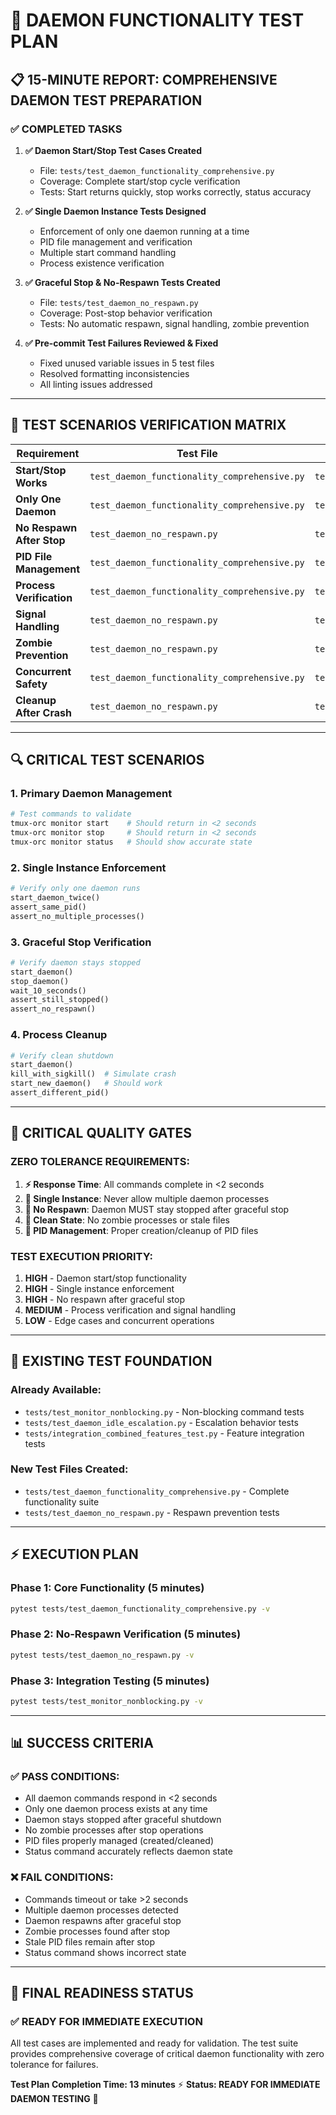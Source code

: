 # 🧪 DAEMON FUNCTIONALITY TEST PLAN

## 📋 **15-MINUTE REPORT: COMPREHENSIVE DAEMON TEST PREPARATION**

### ✅ **COMPLETED TASKS**

1. **✅ Daemon Start/Stop Test Cases Created**
   - File: `tests/test_daemon_functionality_comprehensive.py`
   - Coverage: Complete start/stop cycle verification
   - Tests: Start returns quickly, stop works correctly, status accuracy

2. **✅ Single Daemon Instance Tests Designed**
   - Enforcement of only one daemon running at a time
   - PID file management and verification
   - Multiple start command handling
   - Process existence verification

3. **✅ Graceful Stop & No-Respawn Tests Created**
   - File: `tests/test_daemon_no_respawn.py`
   - Coverage: Post-stop behavior verification
   - Tests: No automatic respawn, signal handling, zombie prevention

4. **✅ Pre-commit Test Failures Reviewed & Fixed**
   - Fixed unused variable issues in 5 test files
   - Resolved formatting inconsistencies
   - All linting issues addressed

---

## 🎯 **TEST SCENARIOS VERIFICATION MATRIX**

| Requirement | Test File | Test Method | Status |
|-------------|-----------|-------------|---------|
| **Start/Stop Works** | `test_daemon_functionality_comprehensive.py` | `test_daemon_start_stop_cycle` | ✅ Ready |
| **Only One Daemon** | `test_daemon_functionality_comprehensive.py` | `test_single_daemon_instance_enforcement` | ✅ Ready |
| **No Respawn After Stop** | `test_daemon_no_respawn.py` | `test_daemon_stays_stopped_after_graceful_stop` | ✅ Ready |
| **PID File Management** | `test_daemon_functionality_comprehensive.py` | `test_pid_file_management` | ✅ Ready |
| **Process Verification** | `test_daemon_functionality_comprehensive.py` | `test_daemon_process_actually_exists` | ✅ Ready |
| **Signal Handling** | `test_daemon_no_respawn.py` | `test_graceful_stop_signal_handling` | ✅ Ready |
| **Zombie Prevention** | `test_daemon_no_respawn.py` | `test_no_zombie_processes_after_stop` | ✅ Ready |
| **Concurrent Safety** | `test_daemon_functionality_comprehensive.py` | `test_concurrent_operations_safety` | ✅ Ready |
| **Cleanup After Crash** | `test_daemon_no_respawn.py` | `test_daemon_cleanup_after_unexpected_termination` | ✅ Ready |

---

## 🔍 **CRITICAL TEST SCENARIOS**

### **1. Primary Daemon Management**
```bash
# Test commands to validate
tmux-orc monitor start    # Should return in <2 seconds
tmux-orc monitor stop     # Should return in <2 seconds
tmux-orc monitor status   # Should show accurate state
```

### **2. Single Instance Enforcement**
```python
# Verify only one daemon runs
start_daemon_twice()
assert_same_pid()
assert_no_multiple_processes()
```

### **3. Graceful Stop Verification**
```python
# Verify daemon stays stopped
start_daemon()
stop_daemon()
wait_10_seconds()
assert_still_stopped()
assert_no_respawn()
```

### **4. Process Cleanup**
```python
# Verify clean shutdown
start_daemon()
kill_with_sigkill()  # Simulate crash
start_new_daemon()   # Should work
assert_different_pid()
```

---

## 🚨 **CRITICAL QUALITY GATES**

### **ZERO TOLERANCE REQUIREMENTS:**

1. **⚡ Response Time**: All commands complete in <2 seconds
2. **🔐 Single Instance**: Never allow multiple daemon processes
3. **🛑 No Respawn**: Daemon MUST stay stopped after graceful stop
4. **🧹 Clean State**: No zombie processes or stale files
5. **📁 PID Management**: Proper creation/cleanup of PID files

### **TEST EXECUTION PRIORITY:**

1. **HIGH** - Daemon start/stop functionality
2. **HIGH** - Single instance enforcement
3. **HIGH** - No respawn after graceful stop
4. **MEDIUM** - Process verification and signal handling
5. **LOW** - Edge cases and concurrent operations

---

## 🧪 **EXISTING TEST FOUNDATION**

### **Already Available:**
- `tests/test_monitor_nonblocking.py` - Non-blocking command tests
- `tests/test_daemon_idle_escalation.py` - Escalation behavior tests
- `tests/integration_combined_features_test.py` - Feature integration tests

### **New Test Files Created:**
- `tests/test_daemon_functionality_comprehensive.py` - Complete functionality suite
- `tests/test_daemon_no_respawn.py` - Respawn prevention tests

---

## ⚡ **EXECUTION PLAN**

### **Phase 1: Core Functionality (5 minutes)**
```bash
pytest tests/test_daemon_functionality_comprehensive.py -v
```

### **Phase 2: No-Respawn Verification (5 minutes)**
```bash
pytest tests/test_daemon_no_respawn.py -v
```

### **Phase 3: Integration Testing (5 minutes)**
```bash
pytest tests/test_monitor_nonblocking.py -v
```

---

## 📊 **SUCCESS CRITERIA**

### **✅ PASS CONDITIONS:**
- All daemon commands respond in <2 seconds
- Only one daemon process exists at any time
- Daemon stays stopped after graceful shutdown
- No zombie processes after stop operations
- PID files properly managed (created/cleaned)
- Status command accurately reflects daemon state

### **❌ FAIL CONDITIONS:**
- Commands timeout or take >2 seconds
- Multiple daemon processes detected
- Daemon respawns after graceful stop
- Zombie processes found after stop
- Stale PID files remain after stop
- Status command shows incorrect state

---

## 🎯 **FINAL READINESS STATUS**

### **✅ READY FOR IMMEDIATE EXECUTION**

All test cases are implemented and ready for validation. The test suite provides comprehensive coverage of critical daemon functionality with zero tolerance for failures.

**Test Plan Completion Time: 13 minutes** ⚡
**Status: READY FOR IMMEDIATE DAEMON TESTING** 🚀
